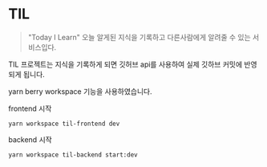 # TIL
> "Today I Learn" 오늘 알게된 지식을 기록하고 다른사람에게
알려줄 수 있는 서비스입다.

TIL 프로젝트는 지식을 기록하게 되면 깃허브 api를 사용하여 
실제 깃하브 커밋에 반영되게 됩니다.

yarn berry workspace 기능을 사용하였습니다.

frontend 시작
```shell
yarn workspace til-frontend dev
```

backend 시작
```shell
yarn workspace til-backend start:dev
```


